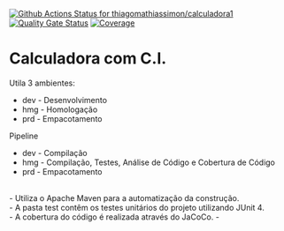[![Github Actions Status for
thiagomathiassimon/calculadora1](https://github.com/thiagomathiassimon/calculadora1/workflows/Integracao_Continua_de_Java_com_Maven/badge.svg)](https://github.com/thiagomathiassimon/calculadora1/actions)
[![Quality Gate Status](https://sonarcloud.io/api/project_badges/measure?project=thiagomathiassimon_calculadora1&metric=alert_status)](https://sonarcloud.io/summary/new_code?id=thiagomathiassimon_calculadora1)
[![Coverage](https://sonarcloud.io/api/project_badges/measure?project=thiagomathiassimon_calculadora1&metric=coverage)](https://sonarcloud.io/component_measures?id=thiagomathiassimon_calculadora1&metric=coverage)

# Calculadora com C.I.
Utila 3 ambientes:
- dev - Desenvolvimento
- hmg - Homologação
- prd - Empacotamento

Pipeline
- dev - Compilação
- hmg - Compilação, Testes, Análise de Código e Cobertura de Código
- prd - Empacotamento

<br>
- Utiliza o Apache Maven para a automatização da construção.
<br>
- A pasta test contêm os testes unitários do projeto utilizando JUnit 4.
<br>
- A cobertura do código é realizada através do JaCoCo.
- <br>
